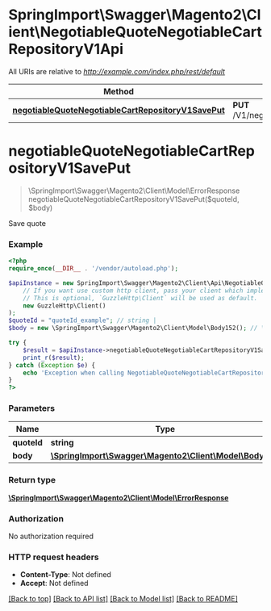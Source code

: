 # SpringImport\Swagger\Magento2\Client\NegotiableQuoteNegotiableCartRepositoryV1Api

All URIs are relative to *http://example.com/index.php/rest/default*

Method | HTTP request | Description
------------- | ------------- | -------------
[**negotiableQuoteNegotiableCartRepositoryV1SavePut**](NegotiableQuoteNegotiableCartRepositoryV1Api.md#negotiableQuoteNegotiableCartRepositoryV1SavePut) | **PUT** /V1/negotiableQuote/{quoteId} | 


# **negotiableQuoteNegotiableCartRepositoryV1SavePut**
> \SpringImport\Swagger\Magento2\Client\Model\ErrorResponse negotiableQuoteNegotiableCartRepositoryV1SavePut($quoteId, $body)



Save quote

### Example
```php
<?php
require_once(__DIR__ . '/vendor/autoload.php');

$apiInstance = new SpringImport\Swagger\Magento2\Client\Api\NegotiableQuoteNegotiableCartRepositoryV1Api(
    // If you want use custom http client, pass your client which implements `GuzzleHttp\ClientInterface`.
    // This is optional, `GuzzleHttp\Client` will be used as default.
    new GuzzleHttp\Client()
);
$quoteId = "quoteId_example"; // string | 
$body = new \SpringImport\Swagger\Magento2\Client\Model\Body152(); // \SpringImport\Swagger\Magento2\Client\Model\Body152 | 

try {
    $result = $apiInstance->negotiableQuoteNegotiableCartRepositoryV1SavePut($quoteId, $body);
    print_r($result);
} catch (Exception $e) {
    echo 'Exception when calling NegotiableQuoteNegotiableCartRepositoryV1Api->negotiableQuoteNegotiableCartRepositoryV1SavePut: ', $e->getMessage(), PHP_EOL;
}
?>
```

### Parameters

Name | Type | Description  | Notes
------------- | ------------- | ------------- | -------------
 **quoteId** | **string**|  |
 **body** | [**\SpringImport\Swagger\Magento2\Client\Model\Body152**](../Model/Body152.md)|  | [optional]

### Return type

[**\SpringImport\Swagger\Magento2\Client\Model\ErrorResponse**](../Model/ErrorResponse.md)

### Authorization

No authorization required

### HTTP request headers

 - **Content-Type**: Not defined
 - **Accept**: Not defined

[[Back to top]](#) [[Back to API list]](../../README.md#documentation-for-api-endpoints) [[Back to Model list]](../../README.md#documentation-for-models) [[Back to README]](../../README.md)


